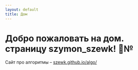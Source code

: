 ```yaml
---
layout: default
title: Дом
---
```


# Добро пожаловать на дом. страницу szymon_szewk! 🖖№

Сайт про алгоритмы – [szewk.github.io/algo/](https://szewk.github.io/algo/)

